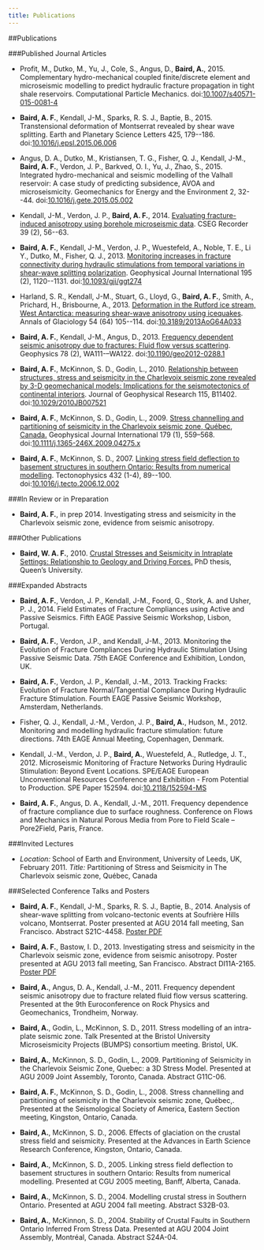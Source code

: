 ```yaml
--- 
title: Publications
---
```


##Publications

###Published Journal Articles
-   Profit, M., Dutko, M., Yu, J., Cole, S., Angus, D., **Baird, A.**, 2015. Complementary hydro-mechanical coupled finite/discrete element and microseismic modelling to predict hydraulic fracture propagation in tight shale reservoirs. Computational Particle Mechanics.
    doi:[10.1007/s40571-015-0081-4](http://dx.doi.org/10.1007/s40571-015-0081-4)

-   **Baird, A. F.**, Kendall, J-M., Sparks, R. S. J., Baptie, B., 2015. Transtensional deformation of Montserrat revealed by shear wave splitting. Earth and Planetary Science Letters 425, 179--186.
	doi:[10.1016/j.epsl.2015.06.006](http://dx.doi.org/10.1016/j.epsl.2015.06.006)

-	Angus, D. A., Dutko, M., Kristiansen, T. G., Fisher, Q. J., Kendall, J-M., **Baird, A. F.**, Verdon, J. P., Barkved, O. I., Yu, J., Zhao, S., 2015. Integrated hydro-mechanical and seismic modelling of the Valhall reservoir: A case study of predicting subsidence, AVOA and microseismicity. Geomechanics for Energy and the Environment 2, 32--44.
	doi:[10.1016/j.gete.2015.05.002](http://dx.doi.org/10.1016/j.gete.2015.05.002)

-   Kendall, J-M., Verdon, J. P., **Baird, A. F.**, 2014.
    [Evaluating fracture-induced anisotropy using borehole microseismic data](/publications/Kendall2014). CSEG Recorder 39 (2), 56--63.

-   **Baird, A. F.**, Kendall, J-M., Verdon, J. P., Wuestefeld, A., Noble, T. E., Li Y., Dutko, M., Fisher, Q. J., 2013.
    [Monitoring increases in fracture connectivity during hydraulic stimulations from temporal variations in shear-wave splitting polarization](/publications/baird2013a). Geophysical Journal International 195 (2), 1120--1131.
    doi:[10.1093/gji/ggt274](http://dx.doi.org/10.1093/gji/ggt274)

-   Harland, S. R., Kendall, J-M., Stuart, G., Lloyd, G., **Baird, A. F.**, 
    Smith, A., Prichard, H., Brisbourne, A., 2013. [Deformation in the Rutford ice stream, West Antarctica: measuring shear-wave anisotropy using icequakes](/publications/harland2013). Annals of Glaciology 54 (64) 
    105--114.
    doi:[10.3189/2013AoG64A033](http://dx.doi.org/10.3189/2013AoG64A033)

-   **Baird, A. F.**, Kendall, J-M., Angus, D., 2013.
    [Frequency dependent seismic anisotropy due to fractures: Fluid flow
    versus scattering](/publications/baird2013). Geophysics 78 (2), WA111-–WA122.
    doi:[10.1190/geo2012-0288.1](http://dx.doi.org/10.1190/geo2012-0288.1)

-   **Baird, A. F.**, McKinnon, S. D., Godin, L., 2010. [Relationship
    between structures, stress and seismicity in the Charlevoix seismic
    zone revealed by 3-D geomechanical models: Implications for the
    seismotectonics of continental interiors](/publications/baird2010). Journal of Geophysical
    Research 115, B11402.
    doi:[10.1029/2010JB007521](http://dx.doi.org/10.1029/2010JB007521)

-   **Baird, A. F.**, McKinnon, S. D., Godin, L., 2009. [Stress
    channelling and partitioning of seismicity in the Charlevoix seismic
    zone, Québec, Canada.](/publications/baird2009) Geophysical Journal International 179 (1), 559–568.    
    doi:[10.1111/j.1365-246X.2009.04275.x](http://dx.doi.org/10.1111/j.1365-246X.2009.04275.x)

-   **Baird, A. F.**, McKinnon, S. D., 2007. [Linking stress field
    deflection to basement structures in southern Ontario: Results from
    numerical modelling](/publications/baird2007). Tectonophysics 432 (1-4), 89--100.
    doi:[10.1016/j.tecto.2006.12.002](http://dx.doi.org/10.1016/j.tecto.2006.12.002)
    
###In Review or in Preparation

-   **Baird, A. F.**, in prep 2014. Investigating stress and seismicity in the Charlevoix seismic zone, evidence from seismic anisotropy.


    
###Other Publications

-   **Baird, W. A. F.**, 2010. [Crustal Stresses and Seismicity in Intraplate Settings: Relationship to Geology and Driving Forces.](/publications/baird_phd) PhD thesis, Queen’s University.
    
###Expanded Abstracts

-   **Baird, A. F.**, Verdon, J. P., Kendall, J-M., Foord, G., Stork, A. and Usher, P. J., 2014. Field Estimates of Fracture Compliances using Active and Passive Seismics. Fifth EAGE Passive Seismic Workshop, Lisbon, Portugal.

-   **Baird, A. F.**, Verdon, J.P., and Kendall, J-M., 2013. Monitoring the Evolution of Fracture Compliances During Hydraulic Stimulation Using Passive Seismic Data. 75th EAGE Conference and Exhibition, London, UK.

-   **Baird, A. F.**, Verdon, J. P., Kendall, J.-M., 2013. Tracking Fracks: 
    Evolution of Fracture Normal/Tangential Compliance During Hydraulic 
    Fracture Stimulation. Fourth EAGE Passive Seismic Workshop, Amsterdam, Netherlands.    

-   Fisher, Q. J., Kendall, J.-M., Verdon, J. P., **Baird, A.**, Hudson,
    M., 2012. Monitoring and modelling hydraulic fracture stimulation:
    future directions. 74th EAGE Annual Meeting, Copenhagen, Denmark.

-   Kendall, J.-M., Verdon, J. P., **Baird, A.**, Wuestefeld, A.,
    Rutledge, J. T., 2012. Microseismic Monitoring of Fracture Networks
    During Hydraulic Stimulation: Beyond Event Locations. SPE/EAGE
    European Unconventional Resources Conference and Exhibition - From
    Potential to Production. SPE Paper 152594.
    doi:[10.2118/152594-MS](http://dx.doi.org/10.2118/152594-MS) 

-   **Baird, A. F.**, Angus, D. A., Kendall, J.-M., 2011. Frequency
    dependence of fracture compliance due to surface roughness.
    Conference on Flows and Mechanics in Natural Porous Media from Pore
    to Field Scale – Pore2Field, Paris, France.

###Invited Lectures

-   *Location:* School of Earth and Environment, University of Leeds,
    UK, February 2011. *Title:* Partitioning of Stress and Seismicity in
    The Charlevoix seismic zone, Québec, Canada

###Selected Conference Talks and Posters
-   **Baird, A. F.**, Kendall, J-M., Sparks, R. S. J., Baptie, B., 2014. Analysis of shear-wave splitting from volcano-tectonic events at Soufrière Hills volcano, Montserrat. Poster presented at AGU 2014 fall meeting, San Francisco. Abstract S21C-4458. [Poster PDF](/pdfs/Baird_AGU_2014.pdf)

-   **Baird, A. F.**, Bastow, I. D., 2013. Investigating stress and seismicity in the Charlevoix seismic zone,
    evidence from seismic anisotropy. Poster presented at AGU 2013 fall meeting, San Francisco. Abstract DI11A-2165. [Poster PDF](/pdfs/Baird_AGU_2013.pdf)

-   **Baird, A.**, Angus, D. A., Kendall, J.-M., 2011. Frequency
    dependent seismic anisotropy due to fracture related fluid flow
    versus scattering. Presented at the 9th Euroconference on Rock
    Physics and Geomechanics, Trondheim, Norway.

-   **Baird, A.**, Godin, L., McKinnon, S. D., 2011. Stress modelling of
    an intra-plate seismic zone. Talk Presented at the Bristol
    University Microseismicity Projects (BUMPS) consortium meeting.
    Bristol, UK.

-   **Baird, A.**, McKinnon, S. D., Godin, L., 2009. Partitioning of
    Seismicity in the Charlevoix Seismic Zone, Quebec: a 3D Stress
    Model. Presented at AGU 2009 Joint Assembly, Toronto, Canada.
    Abstract G11C-06.

-   **Baird, A. F.**, McKinnon, S. D., Godin, L., 2008. Stress
    channelling and partitioning of seismicity in the Charlevoix seismic
    zone, Québec,. Presented at the Seismological Society of America,
    Eastern Section meeting, Kingston, Ontario, Canada.

-   **Baird, A.**, McKinnon, S. D., 2006. Effects of glaciation on the
    crustal stress field and seismicity. Presented at the Advances in
    Earth Science Research Conference, Kingston, Ontario, Canada.

-   **Baird, A.**, McKinnon, S. D., 2005. Linking stress field
    deflection to basement structures in southern Ontario: Results from
    numerical modelling. Presented at CGU 2005 meeting, Banff, Alberta,
    Canada.

-   **Baird, A.**, McKinnon, S. D., 2004. Modelling crustal stress in
    Southern Ontario. Presented at AGU 2004 fall meeting. Abstract
    S32B-03.

-   **Baird, A.**, McKinnon, S. D., 2004. Stability of Crustal Faults in
    Southern Ontario Inferred From Stress Data. Presented at AGU 2004
    Joint Assembly, Montréal, Canada. Abstract S24A-04.